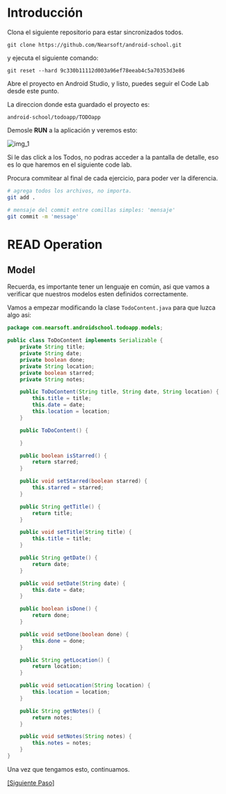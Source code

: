 [img_1]: http://i.imgur.com/5fH0l0M.png
# Introducción

Clona el siguiente repositorio para estar sincronizados todos.

```shell
git clone https://github.com/Nearsoft/android-school.git
```

y ejecuta el siguiente comando:

```shell
git reset --hard 9c330b11112d003a96ef78eeab4c5a70353d3e86
```

Abre el proyecto en Android Studio, y listo, puedes seguir el Code Lab desde este punto.

La direccion donde esta guardado el proyecto es:

`android-school/todoapp/TODOapp`

Demosle **RUN** a la aplicación y veremos esto:

![img_1]

Si le das click a los Todos, no podras acceder a la pantalla de detalle, eso es lo que haremos en el siguiente code lab.

Procura commitear al final de cada ejercicio, para poder ver la diferencia.

```bash
# agrega todos los archivos, no importa.
git add .
```

```bash
# mensaje del commit entre comillas simples: 'mensaje'
git commit -m 'message'
```

# READ Operation

## Model

Recuerda, es importante tener un lenguaje en común, asi que vamos a verificar que nuestros modelos esten definidos correctamente.

Vamos a empezar modificando la clase `TodoContent.java` para que luzca algo asi:

```java
package com.nearsoft.androidschool.todoapp.models;

public class ToDoContent implements Serializable {
    private String title;
    private String date;
    private boolean done;
    private String location;
    private boolean starred;
    private String notes;

    public ToDoContent(String title, String date, String location) {
        this.title = title;
        this.date = date;
        this.location = location;
    }

    public ToDoContent() {

    }

    public boolean isStarred() {
        return starred;
    }

    public void setStarred(boolean starred) {
        this.starred = starred;
    }

    public String getTitle() {
        return title;
    }

    public void setTitle(String title) {
        this.title = title;
    }

    public String getDate() {
        return date;
    }

    public void setDate(String date) {
        this.date = date;
    }

    public boolean isDone() {
        return done;
    }

    public void setDone(boolean done) {
        this.done = done;
    }

    public String getLocation() {
        return location;
    }

    public void setLocation(String location) {
        this.location = location;
    }

    public String getNotes() {
        return notes;
    }

    public void setNotes(String notes) {
        this.notes = notes;
    }
}
```

Una vez que tengamos esto, continuamos.

[\[Siguiente Paso\]](02_main_activty.md)
